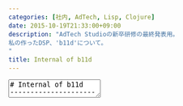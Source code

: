 ```yaml
---
categories: [社内, AdTech, Lisp, Clojure]
date: 2015-10-19T21:33:00+09:00
description: "AdTech Studioの新卒研修の最終発表用。
私の作ったDSP、'b11d'について。
"
title: Internal of b11d
---
```


<textarea data-markdown
    data-separator="\n===\n"
    data-vertical="\n---\n"
    data-notes="^Note:">
# Internal of b11d
----------------------
サイバーエージェント新卒研修  
ひとりDSP最終発表会

<!-- .slide: class="center" -->
===
# About Me
---------
![κeenのアイコン](/images/icon.png) <!-- .element: style="position:absolute;right:0;z-index:-1" -->

 + κeen
 + [@blackenedgold](https://twitter.com/blackenedgold)
 + Github: [KeenS](https://github.com/KeenS)
 + AMoAdのサーバーサイド（？）エンジニア
 + 趣味でLisp, ML, Shell Scriptあたりを書きます
 + 仕事でScalaとShell Scriptあたりを書きます

===
# 今回作ったもの
----------------

* b11d (ぶらっくんどごーるど)
* Clojure (compojure + middleware)製
  + + NginX + MySQL + Supervisord
* 出来る限りシンプルになるように作った
  + 310行
* デプロイその他はシェルスクリプト
* 監視はmackerel

===
# シンプルということ
-------------------

* アプリケーションは状態を持たない
* IO以外副作用を持たない
* つまり、キャッシュを持たない
  + キャッシュはパフォーマンス上の意味しかない
  + 早過ぎる最適化は諸悪の根源
* スケールアウトが容易
* compojureのミドルウェアを上手く使った

===
# シンプルということ2
--------------------

* データベースはだいたい第4正規形（ﾀﾌﾞﾝ）
  + 全てのカラムは`NOT NULL`
  + 広告主の所だけ拡張性を持たせるために第1正規形に落とした
  + 1広告主に対して複数の広告が持てるようになる
* 外部キー制約も全部付ける
* データが綺麗なのでアプリケーション側でのやることが少ない
* 分析する時にも活きる筈

===
# デプロイ
---------

* 全てシェルスクリプトでオペレーション出来る
* 手作業を無くしてミスを無くす
  + 「あれ？設定書き換えたのに反映されてない」 → 「再起動忘れてた」とかを防ぐ
* ☆秘伝☆のシェルテクニック満載！ 
* アプリケーションが1jarに収まるのでデプロイが楽。

===
# 監視
------

* mackerelで色々モニタリング
* Linux, NginX, MySQL, JVM, レスポンスステータス
* ほとんどMackerelに乗っかることで本質的でないことに労力を割かない
  + 本質 = 業務ロジックを理解すること
* アプリケーションの死活監視にはsupervisord
  + 本当はsystemdでやりたかったけどUbuntuのバージョンが古かった

===
# 落穂拾い
----------

* DBへの書き込みは非同期。Clojureなら簡単に書ける
  + `(go ...)` で囲むだけ
* だいたい1700qps。データが増えると多分もうちょい下がる。
  + キャッシュすればデータに依存しない速度。もう少しパフォーマンスも出る。
* アプリケーションサーバには組込みjettyを使った。
  + War + Tomcatでも出来るがデプロイ/運用が楽なのでこちらを採用
* コア数に対してスケールするのでスケールアップも出来る
* CTR予測は訓練データを 広告主xサイトxUA で統計を取って使う
  + 途中からシグモイド関数で変化をつける

===
# 改善点とか今後とか
---------

* win rate, 入札/落札価格, CTRとかをmackerelでモニタリングしたかった
* 管理画面的なの必要？
* フォールトトラレンス性はないのでその辺
  + MySQLが死ぬとヤバい。
* ホットデプロイしたかった
* 折角JVMだし機械学習したかった
* Unix Domain Socket使うの忘れてた
* データベースにタイムスタンプ入れるの忘れてた………orz

</textarea>
